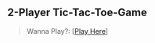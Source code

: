 ## 2-Player Tic-Tac-Toe-Game

> Wanna Play?: [<a href = "https://tictactoebyritika.netlify.app/">Play Here</a>]
